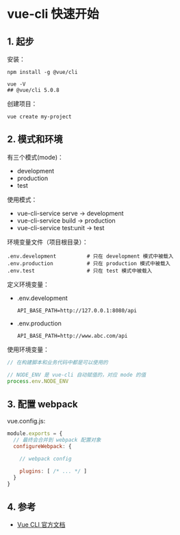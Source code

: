 # vue-cli 快速开始

## 1. 起步

安装：

```shell
npm install -g @vue/cli

vue -V
## @vue/cli 5.0.8
```

创建项目：

```shell
vue create my-project
```

## 2. 模式和环境

有三个模式(mode)：

* development
* production
* test

使用模式：

* vue-cli-service serve      -> development
* vue-cli-service build      -> production
* vue-cli-service test:unit  -> test

环境变量文件（项目根目录）：

```text
.env.development          # 只在 development 模式中被载入
.env.production           # 只在 production 模式中被载入
.env.test                 # 只在 test 模式中被载入
```

定义环境变量：

* .env.development

    ```text
    API_BASE_PATH=http://127.0.0.1:8080/api
    ```

* .env.production

    ```text
    API_BASE_PATH=http://www.abc.com/api
    ```

使用环境变量：

```js
// 在构建脚本和业务代码中都是可以使用的

// NODE_ENV 是 vue-cli 自动赋值的，对应 mode 的值
process.env.NODE_ENV
```

## 3. 配置 webpack

vue.config.js:

```js
module.exports = {
  // 最终会合并到 webpack 配置对象
  configureWebpack: {

    // webpack config

    plugins: [ /* ... */ ]
  }
}
```

## 4. 参考

* [Vue CLI 官方文档](https://cli.vuejs.org/zh/)
